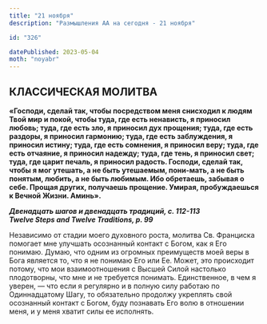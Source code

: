 ```yaml
---
title: "21 ноября"
description: "Размышления АА на сегодня - 21 ноября"

id: "326"

datePublished: 2023-05-04
moth: "noyabr"
---
```


## КЛАССИЧЕСКАЯ МОЛИТВА

**«Господи, сделай так, чтобы посредством меня снисходил к людям Твой мир и
покой, чтобы туда, где есть ненависть, я приносил любовь; туда, где есть зло,
я приносил дух прощения; туда, где есть раздоры, я приносил гармонию; туда,
где есть заблуждения, я приносил истину; туда, где есть сомнения, я приносил
веру; туда, где есть отчаяние, я приносил надежду; туда, где тень, я приносил
свет; туда, где царит печаль, я приносил радость. Господи, сделай так, чтобы я
мог утешать, а не быть утешаемым, пони-мать, а не быть понятым, любить, а не
быть любимым. Ибо обретаешь, забывая о себе. Прощая других, получаешь
прощение. Умирая, пробуждаешься к Вечной Жизни. Аминь».**

**_Двенадцать шагов и двенадцать традиций, с. 112-113  
Twelve Steps and Twelve Traditions, p. 99_**

Независимо от стадии моего духовного роста, молитва Св. Франциска помогает мне
улучшать осознанный контакт с Богом, как я Его понимаю. Думаю, что одним из
огромных преимуществ моей веры в Бога является то, что я не понимаю Его или
Ее. Может, это происходит потому, что мои взаимоотношения с Высшей Силой
настолько плодотворны, что мне и не требуется понимать. Единственное, в чем я
уверен, — что если я регулярно и в полную силу работаю по Одиннадцатому Шагу,
то обязательно продолжу укреплять свой осознанный контакт с Богом, буду
познавать Его волю в отношении меня, и у меня хватит силы ее исполнять.
